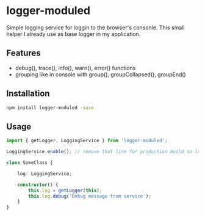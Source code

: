 # logger-moduled

Simple logging service for loggin to the browser's consonle. This small helper I already use as base logger in my application.

## Features

* debug(), trace(), info(), warn(), error() functions
* grouping like in console with group(), groupCollapsed(), groupEnd()

## Installation

````bash
npm install logger-moduled -save
````

## Usage

````typescript
import { getLogger, LoggingService } from 'logger-moduled';

LoggingService.enable(); // remove that line for production build so logging features are disabled

class SomeClass {

    log: LoggingService;

    constructor() {
        this.log = getLogger(this);
        this.log.debug('Debug message from service');
    }
}
````


